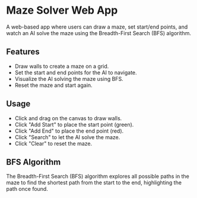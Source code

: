 # Maze Solver Web App

A web-based app where users can draw a maze, set start/end points, and watch an AI solve the maze using the Breadth-First Search (BFS) algorithm.

## Features

- Draw walls to create a maze on a grid.
- Set the start and end points for the AI to navigate.
- Visualize the AI solving the maze using BFS.
- Reset the maze and start again.

## Usage

- Click and drag on the canvas to draw walls.
- Click "Add Start" to place the start point (green).
- Click "Add End" to place the end point (red).
- Click "Search" to let the AI solve the maze.
- Click "Clear" to reset the maze.

## BFS Algorithm

The Breadth-First Search (BFS) algorithm explores all possible paths in the maze to find the shortest path from the start to the end, highlighting the path once found.

